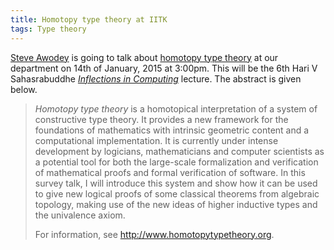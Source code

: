 ```yaml
---
title: Homotopy type theory at IITK
tags: Type theory
---
```


[Steve Awodey] is going to talk about [homotopy type theory][hott] at
our department on 14th of January, 2015 at 3:00pm. This will be the
6th Hari V Sahasrabuddhe [*Inflections in Computing*][hvs-lecture]
lecture. The abstract is given below.

> *Homotopy type theory* is a homotopical interpretation of a system of
> constructive type theory.  It provides a new framework for the
> foundations of mathematics with intrinsic geometric content and a
> computational implementation.  It is currently under intense
> development by logicians, mathematicians and computer scientists as
> a potential tool for both the large-scale formalization and
> verification of mathematical proofs and formal verification of
> software.  In this survey talk, I will introduce this system and
> show how it can be used to give new logical proofs of some classical
> theorems from algebraic topology, making use of the new ideas of
> higher inductive types and the univalence axiom.
>
> For information, see <http://www.homotopytypetheory.org>.

[hott]: <http://www.homotopytypetheory.org> "Homotopy type theory"
[steve awodey]: <http://www.andrew.cmu.edu/user/awodey/>
[hvs-lecture]: <http://www.cse.iitk.ac.in/research/inflections/>
